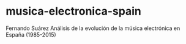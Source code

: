 # musica-electronica-spain

Fernando Suárez
Análisis de la evolución de la música electrónica en España (1985-2015)